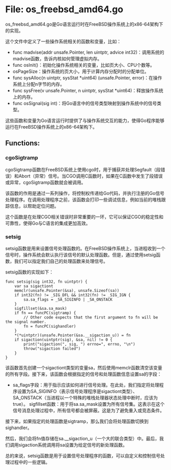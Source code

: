 # File: os_freebsd_amd64.go

os_freebsd_amd64.go是Go语言运行时在FreeBSD操作系统上的x86-64架构下的实现。

这个文件中定义了一些操作系统相关的函数和变量，比如：

- func madvise(addr unsafe.Pointer, len uintptr, advice int32)：调用系统的madvise函数，告诉内核如何管理虚拟内存。
- func osInit()：初始化操作系统相关的变量，比如页大小、CPU个数等。
- osPageSize：操作系统的页大小，用于计算内存分配时的分配单位。
- func sysAlloc(n uintptr, sysStat *uint64) (unsafe.Pointer, error)：在操作系统上分配n字节的内存。
- func sysFree(v unsafe.Pointer, n uintptr, sysStat *uint64)：释放操作系统上的内存。
- func osSignal(sig int)：将Go语言中的信号类型映射到操作系统中的信号类型。

这些函数和变量为Go语言运行时提供了与操作系统交互的能力，使得Go程序能够运行在FreeBSD操作系统上的x86-64架构下。

## Functions:

### cgoSigtramp

cgoSigtramp函数在FreeBSD系统上使用cgo时，用于捕获并处理Segfault（段错误）和Abort（异常）信号。当CGO调用C函数时，如果在C函数中发生了段错误或异常，cgoSigtramp函数就会被调用。

该函数的作用是通过一系列操作，将控制权传递给Go代码，并执行注册的Go信号处理程序。在调用处理程序之前，该函数会打印一些调试信息，例如当前的堆栈跟踪信息，以帮助定位问题。

这个函数是在处理CGO相关错误时非常重要的一环，它可以保证CGO的稳定性和可靠性，使得Go与C语言的集成更加高效。



### setsig

setsig函数是用来设置信号处理函数的。在FreeBSD操作系统上，当进程收到一个信号时，操作系统会默认执行该信号的默认处理函数。但是，通过使用setsig函数，我们可以指定我们自己的处理函数来处理信号。

setsig函数的实现如下：

```
func setsig(sig int32, fn uintptr) {
    var sa sigactiont
    memclr(unsafe.Pointer(&sa), unsafe.Sizeof(sa))
    if int32(fn) != _SIG_DFL && int32(fn) != _SIG_IGN {
        sa.sa_flags = _SA_SIGINFO | _SA_ONSTACK
    }
    sigfillset(&sa.sa_mask)
    if fn == funcPC(sigtramp) {
        // Other code expects that the first argument to fn will be the signal number.
        fn = funcPC(sighandler)
    }
    *(*uintptr)(unsafe.Pointer(&sa.__sigaction_u)) = fn
    if sigaction(uintptr(sig), &sa, nil) != 0 {
        print("sigaction(", sig, ") errno=", errno, "\n")
        throw("sigaction failed")
    }
}
```

该函数首先创建一个sigactiont类型的变量sa，然后使用memclr函数清空该变量的所有字段。接下来，该函数会根据指定的信号和处理函数信息设置sa的字段：

- sa_flags字段：用于指示应该如何进行信号处理。在此处，我们指定将处理程序设置为SA_SIGINFO（表示信号处理程序是sigactiont类型）、SA_ONSTACK（当进程以一个特殊的堆栈处理器状态处理中断时，应该为true）。
sigfillset函数：用于将sa.sa_mask设置为所有信号集。这表示在这个信号消息处理过程中，所有信号都会被屏蔽。这是为了避免重入或竞态条件。

接下来，如果指定的处理函数是sigtramp，那么我们会将处理函数切换到sighandler。

然后，我们会将fn值存储在sa.__sigaction_u（一个大的联合类型）中。最后，我们调用sigaction系统调用将sa设置为给定信号的新处理函数。

总的来说，setsig函数是用于设置信号处理程序的函数，可以自定义和控制信号处理过程中的一些逻辑。



